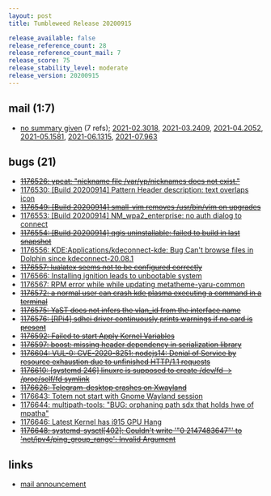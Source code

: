 ```yaml
---
layout: post
title: Tumbleweed Release 20200915

release_available: false
release_reference_count: 28
release_reference_count_mail: 7
release_score: 75
release_stability_level: moderate
release_version: 20200915
---
```


## mail (1:7)

- [no summary given](https://lists.opensuse.org/archives/list/factory@lists.opensuse.org/thread/RJF6MGPWCWJGXJ27DKNDYXAEDWHADWML) (7 refs); [2021-02.3018](https://lists.opensuse.org/archives/list/factory@lists.opensuse.org/thread/RJF6MGPWCWJGXJ27DKNDYXAEDWHADWML), [2021-03.2409](https://lists.opensuse.org/archives/list/factory@lists.opensuse.org/thread/RJF6MGPWCWJGXJ27DKNDYXAEDWHADWML), [2021-04.2052](https://lists.opensuse.org/archives/list/factory@lists.opensuse.org/thread/RJF6MGPWCWJGXJ27DKNDYXAEDWHADWML), [2021-05.1581](https://lists.opensuse.org/archives/list/factory@lists.opensuse.org/thread/RJF6MGPWCWJGXJ27DKNDYXAEDWHADWML), [2021-06.1315](https://lists.opensuse.org/archives/list/factory@lists.opensuse.org/thread/RJF6MGPWCWJGXJ27DKNDYXAEDWHADWML), [2021-07.963](https://lists.opensuse.org/archives/list/factory@lists.opensuse.org/thread/RJF6MGPWCWJGXJ27DKNDYXAEDWHADWML)

## bugs (21)

<!--more-->

- ~~[1176526: ypcat: "nickname file /var/yp/nicknames does not exist."](https://bugzilla.opensuse.org/show_bug.cgi?id=1176526)~~
- [1176530: \[Build 20200914\] Pattern Header description: text overlaps icon](https://bugzilla.opensuse.org/show_bug.cgi?id=1176530)
- ~~[1176549: \[Build 20200914\] small-vim removes /usr/bin/vim on upgrades](https://bugzilla.opensuse.org/show_bug.cgi?id=1176549)~~
- [1176553: \[Build 20200914\] NM_wpa2_enterprise: no auth dialog to connect](https://bugzilla.opensuse.org/show_bug.cgi?id=1176553)
- ~~[1176554: \[Build 20200914\] qgis uninstallable: failed to build in last snapshot](https://bugzilla.opensuse.org/show_bug.cgi?id=1176554)~~
- [1176556: KDE:Applications/kdeconnect-kde: Bug Can't browse files in Dolphin since kdeconnect-20.08.1](https://bugzilla.opensuse.org/show_bug.cgi?id=1176556)
- ~~[1176557: lualatex seems not to be configured correctly](https://bugzilla.opensuse.org/show_bug.cgi?id=1176557)~~
- [1176566: Installing ignition leads to unbootable system](https://bugzilla.opensuse.org/show_bug.cgi?id=1176566)
- [1176567: RPM error while while updating metatheme-yaru-common](https://bugzilla.opensuse.org/show_bug.cgi?id=1176567)
- ~~[1176572: a normal user can crash kde plasma executing a command in a terminal](https://bugzilla.opensuse.org/show_bug.cgi?id=1176572)~~
- ~~[1176575: YaST does not infers the vlan_id from the interface name](https://bugzilla.opensuse.org/show_bug.cgi?id=1176575)~~
- ~~[1176576: \[RPi4\] sdhci driver continuously prints warnings if no card is present](https://bugzilla.opensuse.org/show_bug.cgi?id=1176576)~~
- ~~[1176592: Failed to start Apply Kernel Variables](https://bugzilla.opensuse.org/show_bug.cgi?id=1176592)~~
- ~~[1176597: boost: missing header dependency in serialization library](https://bugzilla.opensuse.org/show_bug.cgi?id=1176597)~~
- ~~[1176604: VUL-0: CVE-2020-8251: nodejs14: Denial of Service by resource exhaustion due to unfinished HTTP/1.1 requests](https://bugzilla.opensuse.org/show_bug.cgi?id=1176604)~~
- ~~[1176610: \[systemd 246\] linuxrc is supposed to create /dev/fd -> /proc/self/fd symlink](https://bugzilla.opensuse.org/show_bug.cgi?id=1176610)~~
- ~~[1176626: Telegram-desktop crashes on Xwayland](https://bugzilla.opensuse.org/show_bug.cgi?id=1176626)~~
- [1176643: Totem not start with Gnome Wayland session](https://bugzilla.opensuse.org/show_bug.cgi?id=1176643)
- [1176644: multipath-tools: "BUG: orphaning path sdx that holds hwe of mpatha"](https://bugzilla.opensuse.org/show_bug.cgi?id=1176644)
- [1176646: Latest Kernel has i915 GPU Hang](https://bugzilla.opensuse.org/show_bug.cgi?id=1176646)
- ~~[1176648: systemd-sysctl\[402\]: Couldn't write '"0 2147483647"' to 'net/ipv4/ping_group_range': Invalid Argument](https://bugzilla.opensuse.org/show_bug.cgi?id=1176648)~~



## links

- [mail announcement](https://lists.opensuse.org/archives/list/factory@lists.opensuse.org/thread/RJF6MGPWCWJGXJ27DKNDYXAEDWHADWML)
